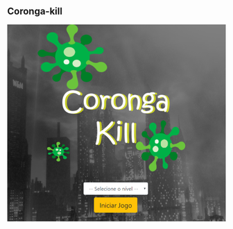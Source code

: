 ## Coronga-kill
<img src="https://github.com/tadeifelipe/coronga-kill/blob/master/imagens/coronga.png" />
